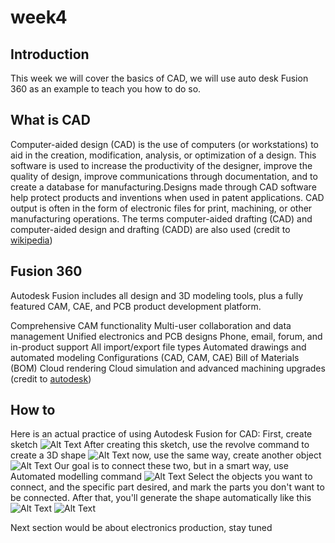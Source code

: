 # week4
## Introduction 
This week we will cover the basics of CAD, we will use auto desk Fusion 360 as an example to teach you how to do so.
## What is CAD
Computer-aided design (CAD) is the use of computers (or workstations) to aid in the creation, modification, analysis, or optimization of a design. This software is used to increase the productivity of the designer, improve the quality of design, improve communications through documentation, and to create a database for manufacturing.Designs made through CAD software help protect products and inventions when used in patent applications. CAD output is often in the form of electronic files for print, machining, or other manufacturing operations. The terms computer-aided drafting (CAD) and computer-aided design and drafting (CADD) are also used (credit to [wikipedia](https://en.wikipedia.org/wiki/Computer-aided_design))
## Fusion 360
Autodesk Fusion includes all design and 3D modeling tools, plus a fully featured CAM, CAE, and PCB product development platform.

Comprehensive CAM functionality
Multi-user collaboration and data management
Unified electronics and PCB designs
Phone, email, forum, and in-product support
All import/export file types
Automated drawings and automated modeling
Configurations (CAD, CAM, CAE)
Bill of Materials (BOM)
Cloud rendering
Cloud simulation and advanced machining upgrades
(credit to [autodesk](https://www.autodesk.com/products/fusion-360/overview?term=1-YEAR&tab=subscription))

## How to
Here is an actual practice of using Autodesk Fusion for CAD:
First, create sketch
![Alt Text](https://unncfab.oss-cn-hangzhou.aliyuncs.com/img/xxn/%E5%B1%8F%E5%B9%95%E6%88%AA%E5%9B%BE%202025-04-16%20101258.png)
After creating this sketch, use the revolve command to create a 3D shape
![Alt Text](https://unncfab.oss-cn-hangzhou.aliyuncs.com/img/xxn/%E5%B1%8F%E5%B9%95%E6%88%AA%E5%9B%BE%202025-04-16%20101321.png)
now, use the same way, create another object
![Alt Text](https://unncfab.oss-cn-hangzhou.aliyuncs.com/img/xxn/%E5%B1%8F%E5%B9%95%E6%88%AA%E5%9B%BE%202025-04-16%20101407.png)
Our goal is to connect these two, but in a smart way, use Automated modelling command
![Alt Text](https://unncfab.oss-cn-hangzhou.aliyuncs.com/img/xxn/%E5%B1%8F%E5%B9%95%E6%88%AA%E5%9B%BE%202025-04-16%20101512.png)
Select the objects you want to connect, and the specific part desired, and mark the parts you don't want to be connected. After that, you'll generate the shape automatically like this
![Alt Text](https://unncfab.oss-cn-hangzhou.aliyuncs.com/img/xxn/%E5%B1%8F%E5%B9%95%E6%88%AA%E5%9B%BE%202025-04-16%20101457.png)
![Alt Text](https://unncfab.oss-cn-hangzhou.aliyuncs.com/img/xxn/%E5%B1%8F%E5%B9%95%E6%88%AA%E5%9B%BE%202025-04-16%20101437.png)

Next section would be about electronics production, stay tuned
